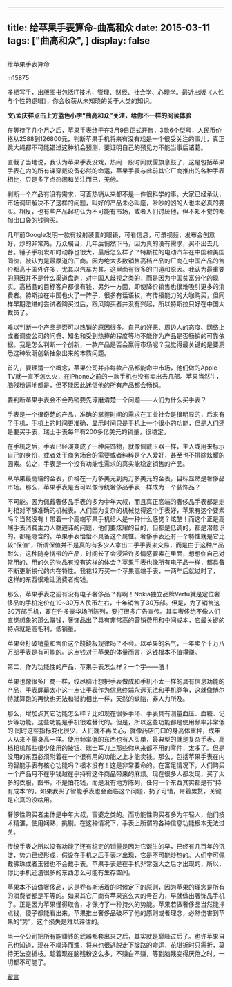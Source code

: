 
---
title:   给苹果手表算命-曲高和众
date: 2015-03-11
tags: ["曲高和众", ]
display: false
---


## 



给苹果手表算命




m15875




多栖写手，出版图书包括IT技术，管理、财经、社会学、心理学。最近出版《人性与个性的逻辑》，你会收获从未知晓的关于人类的知识。


**文\孟庆祥点击上方蓝色小字“曲高和众”关注，给你不一样的阅读体验**



在等待了几个月之后，苹果手表终于在3月9日正式开售，3款6个型号，人民币价格从2588到126800元，判断苹果手机将来有没有戏是一个很受关注的事儿，真正跳大绳都不可能错过这种机会预测，要证明自己的预见力不能当事后诸葛。



直截了当地说，我认为苹果手表没戏，热闹一段时间就偃旗息鼓了，这是包括苹果手表在内的所有课穿戴设备必然的命运，苹果手表与此前其它厂商推出的各种手表相比，只是多了点热闹和关注而已，无他。



判断一个产品有没有需求，可否热销从来都不是一件很科学的事。大家已经承认，市场调研解决不了这样的问题，叫好的产品未必叫座，吵吵的凶的人也未必真的要买。相反，也有些产品起初认为不可能有市场，或者人们讨厌他，但不知不觉的都掏出口袋的钱购买。



几年前Google发明一款有投射装置的眼镜，可看信息，可录视频，发布会创意好，炒的非常热，万众瞩目，几年后悄然下马，因为真的没有需求，买不出去几台。锤子手机发布时动静也很大，最后怎么样了？特斯拉的电动汽车在中国和美国同价，被认为是最厚道的厂商。因为绝大多数销售高档产品的厂商在中国产品的售价都高于国外许多，尤其以汽车为甚。这里面有很多的门道和原因。我认为最重要的原因并不是什么渠道盘剥，对中国人歧视之类的，而是因为中国贫富分化的现实。高档品的目标客户都很有钱，另外一方面，即使降价销售也很难吸引更多的消费者。特斯拉在中国也火了一阵子，很多有话语权，有传播能力的大咖购买，但同样早期激进的尝试者购买过后，跟风购买者并没有兴起，所以特斯拉只好在中国大裁员了。



难以判断一个产品是否可以热销的原因很多。自己的好恶、周边人的态度、网络上或者调查公司的问卷、知名和受到热捧的程度等均不能作为产品是否畅销的可靠依据。我是怎么判断一个创新，一款产品是否会赢得市场呢？我觉得最关键的是要洞悉这种发明创新抽象出来的本质问题。



首先，要理清一个概念，苹果公司并非每款产品都能命中市场，他们做的Apple TV就一直不怎么火，在iPhone之前的一款手机也没有卖出去几部。苹果当然牛，脑残粉遍地都是，但不能因此迷信他的所有产品都会畅销。



要判断苹果手表会不会热销要先琢磨清楚一个问题——人们为什么买手表？



手表是一个很奇葩的产品，准确的掌握时间的需求在工业社会是很明显的，后来有了手机，手机上的时间更准确，显示时间只是手机上一个很小的功能，但是人们还是要买手表，瑞士手表每年有200多亿美元的销量，很稳定。



在手机之后，手表已经演变成了一种装饰物，就像佩戴玉器一样，主人或用来标示自己的身份，或者处于商务场合的需要或者纯粹是个人爱好，甚至也不排除炫耀的因素。总之，手表是一个没有功能性需求的真实能稳定销售的产品。



从苹果最高端的金表，价格在一万多美元到两万多美元的金表，目标显然是奢侈品市场。那么，苹果手表是否可以像传统奢侈品手表一样成为一个装饰品？



不可能。因为佩戴奢侈品手表的多为中年大叔，而且真正高端的奢侈品手表都是走时相对不够准确的机械表。人们因为复杂的机械觉得这个手表好，苹果有这个要素吗？当然没有！带着一个高端苹果手机给人是一种什么感觉？炫酷！而这个正是高端手表消费主力人群避讳的问题，他们要炫耀的目的，但都是低调的，都是潜意识的，都是隐含的。苹果手表恰恰不具备这个属性。奢侈手表还有一个特性就是它比较“保值”，所谓保值并不是真的有多少人拿出二手手表来交易，而是由于这种产品耐久，这种随身携带的产品，时间长了会浸淫许多情感要素在里面，想想你自己对常用的、用的久的物品有没有这样的体会？苹果手表也像所有电子品一样，都具备不断更新换代的内在特性。我花12万买一个苹果高端手表，一两年后就过时了，这样的东西很难让消费者掏钱。



那么，苹果手表之前有没有电子奢侈品？有啊！Nokia独立品牌Vertu就是定位奢侈品的手机定价在10~30万人民币左右，十年销售了30万部。但是，为了销售这30万部手机，要在许多豪华场所陈列，要打很多广告宣传。其实奢侈绝不像人们直觉想象的那么赚钱，奢饰品出了具有非常高的营销费用和中间成本，它最关键的特点就是高毛利，低销量。



苹果会打破销量和售价这个跷跷板规律吗？不会。以苹果的名气，一年卖个十万八万部手表是有可能的。这点钱对于苹果的体量而言，这钱根本不值得赚。



第二，作为功能性的产品，苹果手表怎么样？一个字——渣！



苹果也像很多厂商一样，绞尽脑汁想把手表做成和手机不太一样的具有信息功能的产品，手表屏幕太小这一点让手表作为信息终端永远无法和手机竞争，这就像博尔特就算跑的再快也无法和猎豹相比一样，天然的缺陷，非人力所及。



那么，增加点其它功能怎么样？比如现在很多手环、手表具有测量血压、血糖、记步等功能。这些功能是手机很难替代的。但是，所以这些功能都是使用频率非常低的.同时这些指标变化很少，人们就不再关心，就像药店门口的身高体重秤，成年人从来不量身高一样。使用频率低的东西也有人买单，最典型的就是复杂手表、高档相机那些很少使用的按钮、瑞士军刀上那些你从来都不用的零件，太多了。但是没用的东西必须附着在一个很有用的功能之上才能卖钱。那么，包括苹果手表在内的智能手表有核心功能吗？根本没有！这是非常要命的。在富足情况下，人们购买一个产品月不在乎钱越在乎持有这件商品带来的麻烦。现在很多人都发现，买了太多的衣服，图书，不是怕花钱，而是没有地方陈列，任何一个东西其实都是有“持有成本”的。如果我买了智能手表也会面临这个问题，扔了可惜，带着累赘，关键是它真的没啥用。



奢侈性购买者主体是中年大叔，富婆之类的。而功能性购买者多为年轻人，他们技术精湛，使用娴熟，挑剔。在这种情况下，手表上所谓的各种信息功能根本无法过关。



传统手表之所以没有功能了还有稳定的销量是因为它诞生的早，已经有几百年的沉淀，势力已经形成，假设在手机之后手表才出现，它是不可能炒热的。人们宁可佩戴佛珠或者玉器也不会戴手表。苹果手表是在手机非常强大之后才出现的，所以，你比手机还渣很多的东西怎么可能有生存空间。



苹果本不该做奢侈品，这是乔布斯活着的时候定下的原则，因为苹果的理念是所有的消费者都是平等的。如果其它厂商有苹果这么大的号召力，早就做出奢饰品手机了。正是因为苹果懂得取舍，才保持了一种持久的势能。苹果若做奢侈品当然能挣点钱，傻子都能看出来。苹果推出奢侈品破坏了他的原则或者理念，必然伤害到苹果的“势”，这个损失是难以评估的。



当一个公司把所有能赚钱的武器都套出来之后，其实就是巅峰过后了。也许苹果自己也知道，现在不竭泽而渔，将来也很逃脱走下坡路的命运，花堪折时只需折，莫待无法空折枝。趁着现在脑残粉这么多，不赚白不赚，等到脑残变得厌倦之时，一切都不可能了。











[留言](javascript:;)


